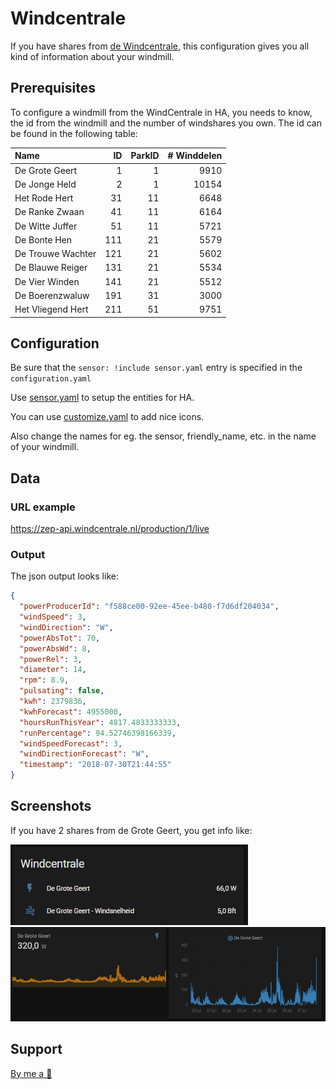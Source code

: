 # Windcentrale
If you have shares from [de Windcentrale](//windcentrale.nl), this configuration gives you all kind of information about your windmill.

## Prerequisites
To configure a windmill from the WindCentrale in HA, you needs to know, the id from the windmill and the number of windshares you own.
The id can be found in the following table:

| Name              |   ID | ParkID | # Winddelen |
| :---              | ---: |   ---: |        ---: |
| De Grote Geert    |    1 |      1 |        9910 |
| De Jonge Held     |    2 |      1 |       10154 |
| Het Rode Hert     |   31 |     11 |        6648 |
| De Ranke Zwaan    |   41 |     11 |        6164 |
| De Witte Juffer   |   51 |     11 |        5721 |
| De Bonte Hen      |  111 |     21 |        5579 |
| De Trouwe Wachter |  121 |     21 |        5602 |
| De Blauwe Reiger  |  131 |     21 |        5534 |
| De Vier Winden    |  141 |     21 |        5512 |
| De Boerenzwaluw   |  191 |     31 |        3000 |
| Het Vliegend Hert |  211 |     51 |        9751 |

## Configuration
Be sure that the `sensor: !include sensor.yaml` entry is specified in the `configuration.yaml`

Use [sensor.yaml](sensor.yaml) to setup the entities for HA.

You can use [customize.yaml](customize.yaml) to add nice icons.

Also change the names for eg. the sensor, friendly_name, etc. in the name of your windmill.

## Data
### URL example
https://zep-api.windcentrale.nl/production/1/live

### Output
The json output looks like:
```json
{
  "powerProducerId": "f588ce00-92ee-45ee-b480-f7d6df204034",
  "windSpeed": 3,
  "windDirection": "W",
  "powerAbsTot": 70,
  "powerAbsWd": 8,
  "powerRel": 3,
  "diameter": 14,
  "rpm": 8.9,
  "pulsating": false,
  "kwh": 2379836,
  "kwhForecast": 4955000,
  "hoursRunThisYear": 4817.4833333333,
  "runPercentage": 94.52746398166339,
  "windSpeedForecast": 3,
  "windDirectionForecast": "W",
  "timestamp": "2018-07-30T21:44:55"
}
```

## Screenshots
If you have 2 shares from de Grote Geert, you get info like:

![Screenshot](images/de_grote_geert.jpg)
![Screenshot](images/overview.jpg)

## Support
[By me a 🍺](https://www.buymeacoffee.com/xorfor)
